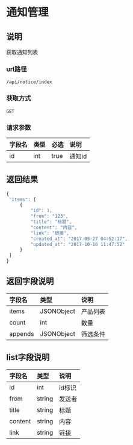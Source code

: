 # 通知管理

## 说明

获取通知列表

### url路径

`/api/notice/index`

### 获取方式

`GET`

### 请求参数

|字段名|类型|必选|说明|
|:--|:--|:--|:--|
| id |int|  true |通知id|

## 返回结果


~~~JavaScript
{
 "items": [
     {
         "id": 1,
         "from": "123",
         "title": "标题",
         "content": "内容",
         "link": "链接",
         "created_at": "2017-09-27 04:52:17",
         "updated_at": "2017-10-16 11:47:52"
     }
 ]
}
~~~

## 返回字段说明

|字段名|类型|说明|
|:--|:--|:--|
| items | JSONObject |产品列表|
| count | int |数量|
| appends | JSONObject |筛选条件|

## list字段说明

|字段名|类型|说明|
|:--|:--|:--|
|id|int|id标识|
|from|string|发送者|
|title|string|标题|
|content|string|内容|
|link|string|链接|
